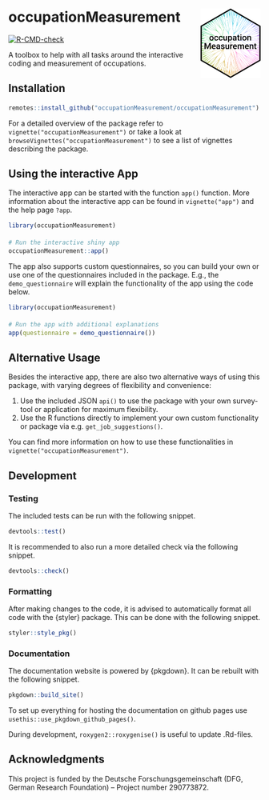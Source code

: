 # occupationMeasurement <img src="man/figures/logo.png" width="120" align="right" />

<!-- badges: start -->
[![R-CMD-check](https://github.com/occupationMeasurement/occupationMeasurement/actions/workflows/R-CMD-check.yaml/badge.svg)](https://github.com/occupationMeasurement/occupationMeasurement/actions/workflows/R-CMD-check.yaml)
<!-- badges: end -->

A toolbox to help with all tasks around the interactive coding and measurement of occupations.

## Installation

```r
remotes::install_github("occupationMeasurement/occupationMeasurement")
```

For a detailed overview of the package refer to `vignette("occupationMeasurement")` or take a look at `browseVignettes("occupationMeasurement")` to see a list of vignettes describing the package.

## Using the interactive App

The interactive app can be started with the function `app()` function. 
More information about the interactive app can be found in `vignette("app")` and the help page `?app`.

```r
library(occupationMeasurement)

# Run the interactive shiny app
occupationMeasurement::app()
```

The app also supports custom questionnaires, so you can build your own or use one of the questionnaires included in the package. E.g., the `demo_questionnaire` will explain the functionality of the app using the code below.

```r
library(occupationMeasurement)

# Run the app with additional explanations
app(questionnaire = demo_questionnaire())
```

## Alternative Usage

Besides the interactive app, there are also two alternative ways of using this package, with varying degrees of flexibility and convenience:

1. Use the included JSON `api()` to use the package with your own survey-tool or application for maximum flexibility.
2. Use the R functions directly to implement your own custom functionality or package via e.g. `get_job_suggestions()`.

You can find more information on how to use these functionalities in `vignette("occupationMeasurement")`.

## Development

### Testing

The included tests can be run with the following snippet.

```r
devtools::test()
```

It is recommended to also run a more detailed check via the following snippet.

```r
devtools::check()
```

### Formatting

After making changes to the code, it is advised to automatically format all code with the {styler} package. This can be done with the following snippet.

```r
styler::style_pkg()
```

### Documentation

The documentation website is powered by {pkgdown}. It can be rebuilt with the following snippet. 

```r
pkgdown::build_site()
```

To set up everything for hosting the documentation on github pages use `usethis::use_pkgdown_github_pages()`.

During development, `roxygen2::roxygenise()` is useful to update .Rd-files.

## Acknowledgments

This project is funded by the Deutsche Forschungsgemeinschaft (DFG, German
Research Foundation) – Project number 290773872.
